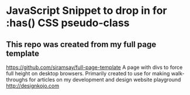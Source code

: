 # JavaScript Snippet to drop in for :has() CSS pseudo-class


## This repo was created from my full page template
https://github.com/siramsay/full-page-template
A page with divs to force full height on desktop browsers. Primarily created to use for making walk-throughs for 
articles on my development and design website playground http://designkojo.com


